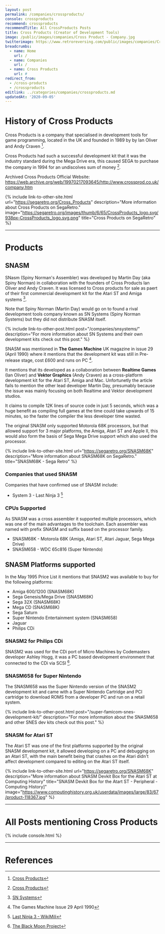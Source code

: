 ```yaml
---
layout: post
permalink: /companies/crossproducts/
console: crossproducts
recommend: crossproducts
recommendTitle: All CrossProducts Posts
title: Cross Products (Creator of Development Tools)
image: /public/images/companies/Cross Product - Company.jpg
twitterimage: https://www.retroreversing.com/public/images/companies/Cross Product - Company.jpg
breadcrumbs:
  - name: Home
    url: /
  - name: Companies
    url: /
  - name: Cross Products
    url: #
redirect_from:
  - /cross-products
  - /crossproducts
editlink: ../categories/companies/crossproducts.md
updatedAt: '2020-09-05'
---
```


# History of Cross Products
Cross Products is a company that specialised in development tools for game programming, located in the UK and founded in 1989 by by Ian Oliver and Andy Craven [^1].

Cross Products had such a successful development kit that it was the industry standard during the Mega Drive era, this caused SEGA to purchase the company in 1994 for an undiscolves sum of money [^1].


Archived Cross Products Official Website: https://web.archive.org/web/19970217093645/http://www.crossprod.co.uk/company.htm

{% include link-to-other-site.html url="https://segaretro.org/Cross_Products" description="More information about Cross Products on SegaRetro." image="https://segaretro.org/images/thumb/6/65/CrossProducts_logo.svg/938px-CrossProducts_logo.svg.png" title="Cross Products on SegaRetro"  %}

---
# Products

## SNASM
SNasm (Spiny Norman's Assembler) was developed by Martin Day (aka Spiny Norman) in collaboration with the founders of Cross Products Ian Oliver and Andy Craven. It was licensed to Cross products for sale as paert of their first commercial development kit for the Atari ST and Amiga systems [^3].

Note that Spiny Norman (Martin Day) would go on to found a rival development tools company known as SN Systems (Spiny Norman Systems) but they did not distribute SNASM itself.

{% include link-to-other-post.html post="/companies/snsystems/" description="For more information about SN Systems and their own development kits check out this post." %}

SNASM was mentioned in **The Games Machine** UK magazine in issue 29 (April 1990) where it mentions that the development kit was still in Pre-release stage, cost £600 and runs on PC [^2]. 

It mentions that its developed as a collaboration between **Realtime Games** (Ian Oliver) and **Vektor Graphics** (Andy Craven) as a cross-platform development kit for the Atari ST, Amiga and Mac. Unfortunetly the article fails to mention the other lead developer Martin Day, presumably because the issue was mainly focusing on both Realtime and Vektor development studios.

It claims to compile 12K lines of source code in just 5 seconds, which was a huge benefit as compiling full games at the time could take upwards of 15 minutes, so the faster the compiler the less developer time wasted.

The original SNASM only supported Motorola 68K processors, but that allowed support for 3 major platforms, the Amiga, Atari ST and Apple II, this would also form the basis of Sega Mega Drive support which also used the processor.

{% include link-to-other-site.html url="https://segaretro.org/SNASM68K" description="More information about SNASM68K on SegaRetro." title="SNASM68K - Sega Retro"  %}

### Companies that used SNASM
Companies that have confirmed use of SNASM include:
* System 3 - Last Ninja 3 [^5]

### CPUs Supported
As SNASM was a cross assembler it supported multiple processors, which was one of the main advantages to the toolchain. 
Each assembler was named with prefix SNASM and suffix based on the processor family.
* SNASM68K - Motorola 68K (Amiga, Atari ST, Atari Jaguar, Sega Mega Drive)
* SNASM658 - WDC 65c816 (Super Nintendo)

## SNASM Platforms supported
In the May 1995 Price List it mentions that SNASM2 was available to buy for the following platforms:
* Amiga 600/1200 (SNASM68K)
* Sega Genesis/Mega Drive (SNASM68K)
* Sega 32X (SNASM68K)
* Mega CD (SNASM68K)
* Sega Saturn
* Super Nintendo Entertainment system (SNASM658)
* Jaguar
* Philips CDi

### SNASM2 for Philips CDi
SNASM2 was used for the CDi port of Micro Machines by Codemasters developer Ashley Hogg, it was a PC based development environment that connected to the CDi via SCSI [^4].

### SNASM658 for Super Nintendo
The SNASM658 was the Super Nintendo version of the SNASM2 development kit and came with a Super Nintendo Cartridge and PCI cartridge to download ROMS from a developer PC and run on a retail system.

{% include link-to-other-post.html post="/super-famicom-snes-development-kit/" description="For more information about the SNASM658 and other SNES dev kits check out this post." %}

### SNASM for Atari ST
The Atari ST was one of the first platforms supported by the original SNASM development kit, it allowed developing on a PC and debugging on an Atari ST, with the main benefit being that crashes on the Atari didn't affect development compared to editing on the Atari ST itself.

{% include link-to-other-site.html url="https://segaretro.org/SNASM68K" description="More information about SNASM Devkit Box for the Atari ST at Computing History" title="SNASM Devkit Box for the Atart ST - Peripheral - Computing History]" image="https://www.computinghistory.org.uk/userdata/images/large/83/67/product-118367.jpg"  %}

---
# All Posts mentioning Cross Products
<div>

{% include console.html %}
</div>

---
# References
[^1]: [Cross Products](https://segaretro.org/Cross_Products)
[^2]: The Games Machine Issue 29 April 1990
[^3]: [SN Systems](https://segaretro.org/SN_Systems)
[^4]: [The Black Moon Project](http://www.blackmoonproject.co.uk/interviews/ashley_hogg.php)
[^5]: [Last Ninja 3 - WikiMili](https://wikimili.com/en/Last_Ninja_3)
